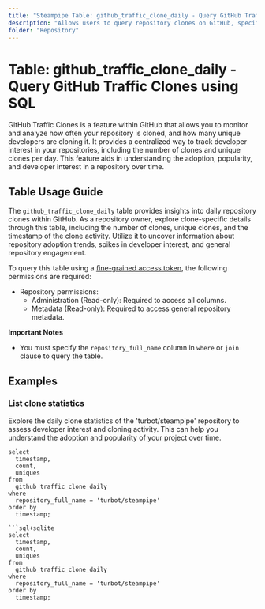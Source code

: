 ```yaml
---
title: "Steampipe Table: github_traffic_clone_daily - Query GitHub Traffic Clones using SQL"
description: "Allows users to query repository clones on GitHub, specifically the daily clone count, providing insights into repository cloning patterns and developer interest."
folder: "Repository"
---
```


# Table: github_traffic_clone_daily - Query GitHub Traffic Clones using SQL

GitHub Traffic Clones is a feature within GitHub that allows you to monitor and analyze how often your repository is cloned, and how many unique developers are cloning it. It provides a centralized way to track developer interest in your repositories, including the number of clones and unique clones per day. This feature aids in understanding the adoption, popularity, and developer interest in a repository over time.

## Table Usage Guide

The `github_traffic_clone_daily` table provides insights into daily repository clones within GitHub. As a repository owner, explore clone-specific details through this table, including the number of clones, unique clones, and the timestamp of the clone activity. Utilize it to uncover information about repository adoption trends, spikes in developer interest, and general repository engagement.

To query this table using a [fine-grained access token](https://docs.github.com/en/authentication/keeping-your-account-and-data-secure/managing-your-personal-access-tokens#creating-a-fine-grained-personal-access-token), the following permissions are required:
  - Repository permissions:
    - Administration (Read-only): Required to access all columns.
    - Metadata (Read-only): Required to access general repository metadata.

**Important Notes**
- You must specify the `repository_full_name` column in `where` or `join` clause to query the table.

## Examples

### List clone statistics
Explore the daily clone statistics of the 'turbot/steampipe' repository to assess developer interest and cloning activity. This can help you understand the adoption and popularity of your project over time.

```sql+postgres
select
  timestamp,
  count,
  uniques
from
  github_traffic_clone_daily
where
  repository_full_name = 'turbot/steampipe'
order by
  timestamp;

```sql+sqlite
select
  timestamp,
  count,
  uniques
from
  github_traffic_clone_daily
where
  repository_full_name = 'turbot/steampipe'
order by
  timestamp;